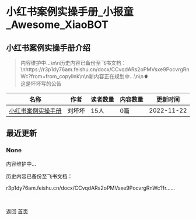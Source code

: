 # 小红书案例实操手册_小报童_Awesome_XiaoBOT

## 小红书案例实操手册介绍
> 内容维护中…\n\n历史内容已备份至飞书文档：\nhttps://r3p1dy76am.feishu.cn/docx/CCvqdARs2oPMVsxe9PocvrgRnWc?from=from_copylink\n\n新内容正在规划中…\n\n⬆️  
这是坏坏写的公告  
  


|名称|作者|读者数量|内容数量|更新时间|
|---|---|---|---|---|
|[小红书案例实操手册](https://xiaobot.net/p/liuhuaihuai001?refer=9c3f1c95-a052-465a-9902-f6d75080262a)|刘坏坏|15人|0篇|2022-11-22|

## 最近更新
### None

内容维护中…

历史内容已备份至飞书文档：

r3p1dy76am.feishu.cn/docx/CCvqdARs2oPMVsxe9PocvrgRnWc?fr......


<a href="https://github.com/Reno9527/awesome-xiaobot" style="color: white; text-decoration: none;">awesome-xiaobot</a>

返回 [首页](../README.md)
